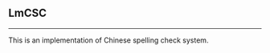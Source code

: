 ## LmCSC
---------------------------------------

This is an implementation of Chinese spelling check system.
